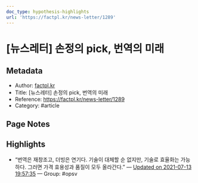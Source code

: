```yaml
---
doc_type: hypothesis-highlights
url: 'https://factpl.kr/news-letter/1289'
---
```


# [뉴스레터] 손정의 pick, 번역의 미래

## Metadata
- Author: [factpl.kr]()
- Title: [뉴스레터] 손정의 pick, 번역의 미래
- Reference: https://factpl.kr/news-letter/1289
- Category: #article

## Page Notes
## Highlights
- “번역은 재창조고, 더빙은 연기다. 기술이 대체할 순 없지만, 기술로 효율화는 가능하다. 그러면 가격 효용성과 품질이 모두 올라간다.” — [Updated on 2021-07-13 19:57:35](https://hyp.is/IXwZLOPJEeujJ090At6Wyw/factpl.kr/news-letter/1289) — Group: #opsv



